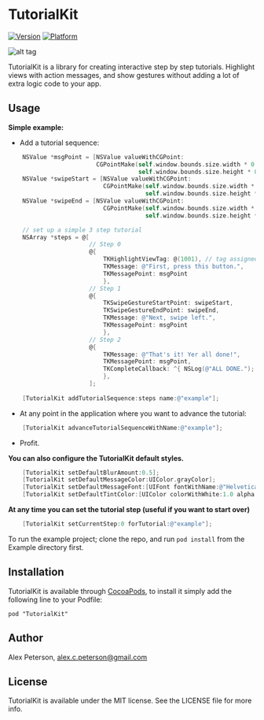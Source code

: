 # TutorialKit

[![Version](http://cocoapod-badges.herokuapp.com/v/TutorialKit/badge.png)](http://cocoadocs.org/docsets/TutorialKit)
[![Platform](http://cocoapod-badges.herokuapp.com/p/TutorialKit/badge.png)](http://cocoadocs.org/docsets/TutorialKit)

![alt tag](https://github.com/lostinthepines/TutorialKit/raw/master/Assets/tutorialkit.gif)

TutorialKit is a library for creating interactive step by step tutorials.  Highlight views with action messages, and show gestures without adding a lot of extra logic code to your app.


## Usage

**Simple example:**

- Add a tutorial sequence:
```Objective-C
    NSValue *msgPoint = [NSValue valueWithCGPoint:
                         CGPointMake(self.window.bounds.size.width * 0.5,
                                     self.window.bounds.size.height * 0.65)];
    NSValue *swipeStart = [NSValue valueWithCGPoint:
                           CGPointMake(self.window.bounds.size.width * 0.75,
                                       self.window.bounds.size.height * 0.75)];
    NSValue *swipeEnd = [NSValue valueWithCGPoint:
                           CGPointMake(self.window.bounds.size.width * 0.25,
                                       self.window.bounds.size.height * 0.75)];

    // set up a simple 3 step tutorial
    NSArray *steps = @[
                       // Step 0
                       @{
                           TKHighlightViewTag: @(1001), // tag assigned to your UIButton
                           TKMessage: @"First, press this button.",
                           TKMessagePoint: msgPoint
                           },
                       // Step 1
                       @{
                           TKSwipeGestureStartPoint: swipeStart,
                           TKSwipeGestureEndPoint: swipeEnd,
                           TKMessage: @"Next, swipe left.",
                           TKMessagePoint: msgPoint
                           },
                       // Step 2
                       @{
                           TKMessage: @"That's it! Yer all done!",
                           TKMessagePoint: msgPoint,
                           TKCompleteCallback: ^{ NSLog(@"ALL DONE."); }
                           },
                       ];
    
    [TutorialKit addTutorialSequence:steps name:@"example"];
```

- At any point in the application where you want to advance the tutorial:
```Objective-C
    [TutorialKit advanceTutorialSequenceWithName:@"example"];
```

- Profit.

**You can also configure the TutorialKit default styles.**
```Objective-C
    [TutorialKit setDefaultBlurAmount:0.5];
    [TutorialKit setDefaultMessageColor:UIColor.grayColor];
    [TutorialKit setDefaultMessageFont:[UIFont fontWithName:@"Helvetica" size:20]];
    [TutorialKit setDefaultTintColor:[UIColor colorWithWhite:1.0 alpha:0.5]];
``` 

**At any time you can set the tutorial step (useful if you want to start over)**
```Objective-C
    [TutorialKit setCurrentStep:0 forTutorial:@"example"];
```

To run the example project; clone the repo, and run `pod install` from the Example directory first.

## Installation

TutorialKit is available through [CocoaPods](http://cocoapods.org), to install
it simply add the following line to your Podfile:

    pod "TutorialKit"

## Author

Alex Peterson, alex.c.peterson@gmail.com

## License

TutorialKit is available under the MIT license. See the LICENSE file for more info.

